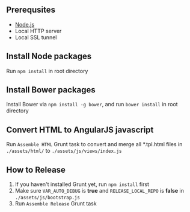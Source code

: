 ## Prerequsites

- [Node.js](http://nodejs.org/)
- Local HTTP server
- Local SSL tunnel

## Install Node packages

Run `npm install` in root directory

## Install Bower packages

Install Bower via `npm install -g bower`,
and run `bower install` in root directory

## Convert HTML to AngularJS javascript

Run `Assemble HTML` Grunt task to
convert and merge all *.tpl.html files in `./assets/html/` to `./assets/js/views/index.js`

## How to Release

1. If you haven't installed Grunt yet, run `npm install` first
2. Make sure `VAR_AUTO_DEBUG` is **true** and `RELEASE_LOCAL_REPO` is **false** in `./assets/js/bootstrap.js`
3. Run `Assemble Release` Grunt task
